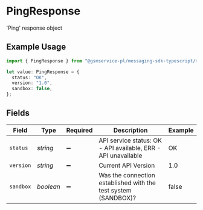 # PingResponse

'Ping' response object

## Example Usage

```typescript
import { PingResponse } from "@gsmservice-pl/messaging-sdk-typescript/models/components";

let value: PingResponse = {
  status: "OK",
  version: "1.0",
  sandbox: false,
};
```

## Fields

| Field                                                          | Type                                                           | Required                                                       | Description                                                    | Example                                                        |
| -------------------------------------------------------------- | -------------------------------------------------------------- | -------------------------------------------------------------- | -------------------------------------------------------------- | -------------------------------------------------------------- |
| `status`                                                       | *string*                                                       | :heavy_minus_sign:                                             | API service status: OK - API available, ERR - API unavailable  | OK                                                             |
| `version`                                                      | *string*                                                       | :heavy_minus_sign:                                             | Current API Version                                            | 1.0                                                            |
| `sandbox`                                                      | *boolean*                                                      | :heavy_minus_sign:                                             | Was the connection established with the test system (SANDBOX)? | false                                                          |